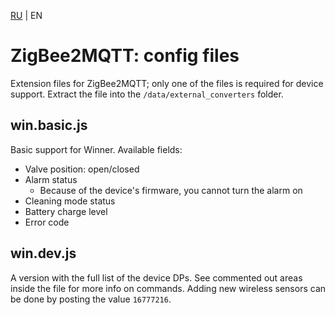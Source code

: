 [RU](README.md) | EN

# ZigBee2MQTT: config files
Extension files for ZigBee2MQTT; only one of the files is required for device support.
Extract the file into the `/data/external_converters` folder.

## win.basic.js
Basic support for Winner. Available fields:
- Valve position: open/closed
- Alarm status
    - Because of the device's firmware, you cannot turn the alarm on
- Cleaning mode status
- Battery charge level
- Error code

## win.dev.js
A version with the full list of the device DPs. See commented out areas inside the file for more info on commands. Adding new wireless sensors can be done by posting the value `16777216`.
